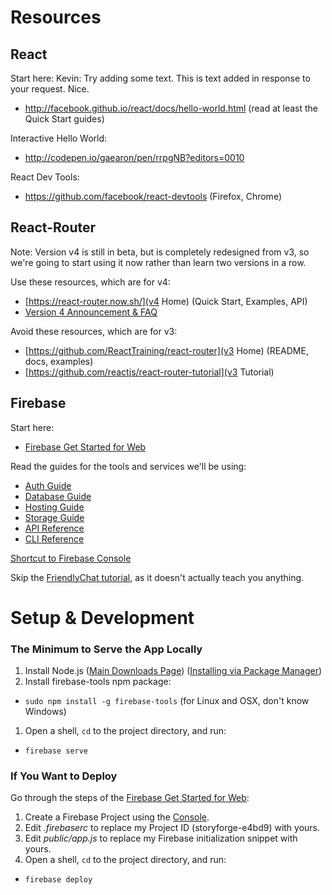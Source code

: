 # Resources

## React


Start here:
Kevin: Try adding some text.
This is text added in response to your request.
Nice.

* http://facebook.github.io/react/docs/hello-world.html (read at least the Quick Start guides)

Interactive Hello World:

* http://codepen.io/gaearon/pen/rrpgNB?editors=0010

React Dev Tools:
* https://github.com/facebook/react-devtools (Firefox, Chrome)

## React-Router

Note: Version v4 is still in beta, but is completely redesigned from v3, so we're going to start using it now rather than learn two versions in a row.

Use these resources, which are for v4:

* [https://react-router.now.sh/](v4 Home) (Quick Start, Examples, API)
* [Version 4 Announcement & FAQ](https://github.com/ReactTraining/react-router/blob/v4/README.md)

Avoid these resources, which are for v3:

* [https://github.com/ReactTraining/react-router](v3 Home) (README, docs, examples)
* [https://github.com/reactjs/react-router-tutorial](v3 Tutorial)

## Firebase

Start here:

* [Firebase Get Started for Web](https://firebase.google.com/docs/web/setup)

Read the guides for the tools and services we'll be using:

* [Auth Guide](https://firebase.google.com/docs/auth/)
* [Database Guide](https://firebase.google.com/docs/database/)
* [Hosting Guide](https://firebase.google.com/docs/hosting/)
* [Storage Guide](https://firebase.google.com/docs/storage/)
* [API Reference](https://firebase.google.com/docs/reference/js/)
* [CLI Reference](https://firebase.google.com/docs/cli/)

[Shortcut to Firebase Console](https://console.firebase.google.com/)

Skip the [FriendlyChat tutorial](https://codelabs.developers.google.com/codelabs/firebase-web/), as it doesn't actually teach you anything.

# Setup & Development

### The Minimum to Serve the App Locally

1. Install Node.js ([Main Downloads Page](https://nodejs.org/en/download/)) ([Installing via Package Manager](https://nodejs.org/en/download/package-manager/))
1. Install firebase-tools npm package:
  * `sudo npm install -g firebase-tools` (for Linux and OSX, don't know Windows)
1. Open a shell, `cd` to the project directory, and run:
  * `firebase serve`

### If You Want to Deploy

Go through the steps of the [Firebase Get Started for Web](https://firebase.google.com/docs/web/setup):

1. Create a Firebase Project using the [Console](https://console.firebase.google.com/).
1. Edit _.firebaserc_ to replace my Project ID (storyforge-e4bd9) with yours.
1. Edit _public/app.js_ to replace my Firebase initialization snippet with yours.
1. Open a shell, `cd` to the project directory, and run:
  * `firebase deploy`
